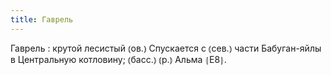 ```yaml
---
title: Гаврель
---
```


Гаврель
: крутой лесистый ⦅ов.⦆ Спускается с ⦅сев.⦆ части Бабуган-яйлы в Центральную котловину; ⦅басс.⦆ ⦅р.⦆ Альма ⦃Е8⦄.
